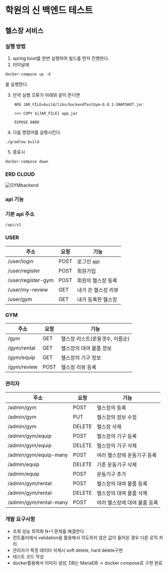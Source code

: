 # 학원의 신 백엔드 테스트

## 헬스장 서비스

### 실행 방법

1. spring boot를 한번 실행하여 빌드를 먼저 진행한다.
2. 터미널에

```
docker-compose up -d
```

를 실행한다.

3. 만약 실행 오류가 아래와 같이 뜬다면

```
    ARG JAR_FILE=build/libs/backendTestGym-0.0.1-SNAPSHOT.jar
  
    >>> COPY ${JAR_FILE} app.jar
  
    EXPOSE 8080
```

4. 다음 명령어를 실행시킨다.

```
./gradlew build
```

5. 종료시

```
docker-compose down
```

### ERD CLOUD

![GYMbackend](https://github.com/realcold0/backendTestGym/assets/65608503/910ba40b-9586-4008-ac6c-87e8b43da79b)

### api 기능

### 기본 api 주소

    /api/v1

### USER

| 주소                 | 요청   | 기능          |
|--------------------|------|-------------|
| /user/login        | POST | 로그인 api     |
| /user/register     | POST | 회원가입        | 
| /user/register-gym | POST | 회원의 헬스장 등록  |
| /user/my-review    | GET  | 내가 쓴 헬스장 리뷰 |
| /user/gym          | GET  | 내가 등록한 헬스장  |

### GYM

| 주소          | 요청   | 기능                 |
|-------------|------|--------------------|
| /gym        | GET  | 헬스장 리스트(운동갯수, 이름순) |
| /gym/rental | GET  | 헬스장의 대여 물품 정보      |
| /gym/equip  | GET  | 헬스장의 기구  정보        | 
| /gym/review | POST | 헬스장 리뷰 등록          |

### 관리자

| 주소                     | 요청     | 기능               |
|------------------------|--------|------------------|
| /admin/gym             | POST   | 헬스장의 등록          |
| /admin/gym             | PUT    | 헬스장의 정보 수정       |
| /admin/gym             | DELETE | 헬스장 삭제           |
| /admin/gym/equip       | POST   | 헬스장의 기구 등록       |
| /admin/gym/equip       | DELETE | 헬스장의 기구 삭제       |
| /admin/gym/equip-many  | POST   | 여러 헬스장에 운동기구 등록  |
| /admin/equip           | DELETE | 기존 운동기구 삭제       |
| /admin/equip           | POST   | 운동기구 추가          |
| /admin/gym/rental      | POST   | 헬스장의 대여 물품 등록    |
| /admin/gym/rental      | DELETE | 헬스장의 대여 물품 삭제    |
| /admin/gym/rental-many | POST   | 여러 헬스장에 대여 물품 등록 |

### 개발 요구사항

- 조회 성능 최적화 N+1 문제를 해결한다.
- 컨트롤러에서 validation을 활용해서 의도하지 않은 값이 들어온 경우 다른 로직 처리
- 관리자가 특정 데이터 삭제시 soft delete, hard delete구현
- 테스트 코드 작성
- docker활용해서 이미지 생성, DB는 MariaDB -> docker compose로 구현 완료 